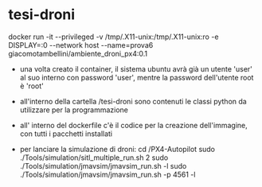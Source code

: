 # tesi-droni
docker run -it --privileged -v /tmp/.X11-unix:/tmp/.X11-unix:ro -e DISPLAY=:0 --network host --name=prova6 giacomotambellini/ambiente_droni_px4:0.1

- una volta creato il container, il sistema ubuntu avrà già un utente 'user' al suo interno con password 'user', mentre la password dell'utente root è 'root'

- all'interno della cartella /tesi-droni sono contenuti le classi python da utilizzare per la programmazione

- all' interno del dockerfile c'è il codice per la creazione dell'immagine, con tutti i pacchetti installati

- per lanciare la simulazione di droni:
  cd /PX4-Autopilot
  sudo ./Tools/simulation/sitl_multiple_run.sh 2
  sudo ./Tools/simulation/jmavsim/jmavsim_run.sh -l
  sudo ./Tools/simulation/jmavsim/jmavsim_run.sh -p 4561 -l

